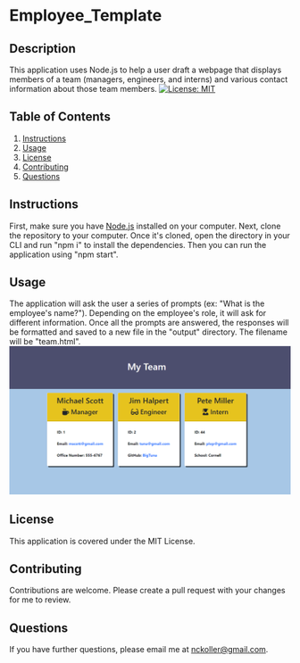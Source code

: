 # Employee_Template

## Description

This application uses Node.js to help a user draft a webpage that displays members of a team (managers, engineers, and interns) and various contact information about those team members. [![License: MIT](https://img.shields.io/badge/License-MIT-yellow.svg)](https://opensource.org/licenses/MIT)

## Table of Contents

1. [Instructions](#instructions)
2. [Usage](#usage)
3. [License](#license)
4. [Contributing](#contributing)
5. [Questions](#questions)

## Instructions

First, make sure you have [Node.js](https://nodejs.org/en/) installed on your computer. Next, clone the repository to your computer. Once it's cloned, open the directory in your CLI and run "npm i" to install the dependencies. Then you can run the application using "npm start".

## Usage

The application will ask the user a series of prompts (ex: "What is the employee's name?"). Depending on the employee's role, it will ask for different information. Once all the prompts are answered, the responses will be formatted and saved to a new file in the "output" directory. The filename will be "team.html".
<img src="./Assets/TeamTemplateDemoImg.png" src="screenshot of webpage with employee cards">

## License

This application is covered under the MIT License.

## Contributing

Contributions are welcome. Please create a pull request with your changes for me to review.

## Questions

If you have further questions, please email me at nckoller@gmail.com.

